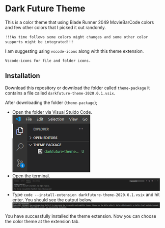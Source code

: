 # Dark Future Theme

This is a color theme that using Blade Runner 2049 MovieBarCode colors and few other colors that I picked it out randomly.

    !!!As time follows some colors might changes and some other color supports might be integrated!!!

I am suggesting using ```vscode-icons``` along with this theme extension. 
    
    Vscode-icons for file and folder icons.

## Installation

Download this repository or download the folder called ```theme-package``` it contains a file called ```darkfuture-theme-2020.0.1.vsix```.

 After downloading the folder (```theme-package```);

* Open the folder via Visual Stuido Code.
![Image of File Explorer](/readme-images/image_0.png)
* Open the terminal.
![Image of Terminal Panel](/readme-images/image_1.png)
* Type ```code --install-extension darkfuture-theme-2020.0.1.vsix``` and hit enter. You should see the output below.
![Image of Terminal Panel Ouput](/readme-images/image_2.png)

You have successfully installed the theme extension.
Now you can choose the color theme at the extension tab. 


